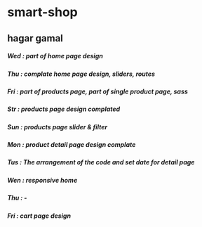 # smart-shop
## hagar gamal
##### Wed : part of home page design
##### Thu : complate home page design, sliders, routes
##### Fri : part of products page, part of single product page, sass
##### Str : products page design complated
##### Sun : products page slider & filter
##### Mon : product detail page design complate
##### Tus : The arrangement of the code and set date for detail page
##### Wen : responsive home
##### Thu : -
##### Fri : cart page design
